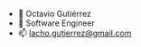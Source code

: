 - 👋 Octavio Gutiérrez
- 💞️ Software Engineer
- 📫 lacho.gutierrez@gmail.com

<!---
I solve problems
Senior Software Engineer
Python | C# | SQL | Django | HTML | CSS | JS | ...
#PMI #SCRUM #KANBAN #UI #FULL-STACK
--->
